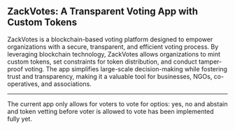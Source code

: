 ## ZackVotes: A Transparent Voting App with Custom Tokens

ZackVotes is a blockchain-based voting platform designed to empower organizations with a secure, transparent, and efficient voting process. By leveraging blockchain technology, ZackVotes allows organizations to mint custom tokens, set constraints for token distribution, and conduct tamper-proof voting. The app simplifies large-scale decision-making while fostering trust and transparency, making it a valuable tool for businesses, NGOs, co-operatives, and associations.

---

The current app only allows for voters to vote for optios: yes, no and abstain and token vetting before voter is allowed to vote has been implemented fully yet.

